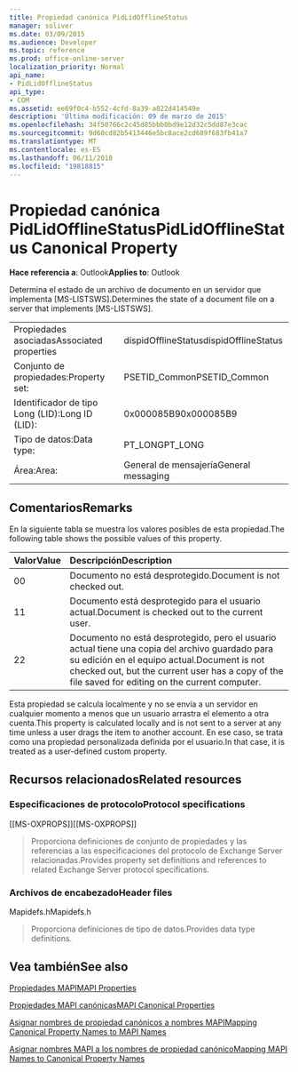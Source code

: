 ```yaml
---
title: Propiedad canónica PidLidOfflineStatus
manager: soliver
ms.date: 03/09/2015
ms.audience: Developer
ms.topic: reference
ms.prod: office-online-server
localization_priority: Normal
api_name:
- PidLidOfflineStatus
api_type:
- COM
ms.assetid: ee69f0c4-b552-4cfd-8a39-a822d414549e
description: 'Última modificación: 09 de marzo de 2015'
ms.openlocfilehash: 34f50766c2c45d85bbb0bd9e12d32c5dd87e3cac
ms.sourcegitcommit: 9d60cd82b5413446e5bc8ace2cd689f683fb41a7
ms.translationtype: MT
ms.contentlocale: es-ES
ms.lasthandoff: 06/11/2018
ms.locfileid: "19818815"
---
```

# <a name="pidlidofflinestatus-canonical-property"></a><span data-ttu-id="d956c-103">Propiedad canónica PidLidOfflineStatus</span><span class="sxs-lookup"><span data-stu-id="d956c-103">PidLidOfflineStatus Canonical Property</span></span>

  
  
<span data-ttu-id="d956c-104">**Hace referencia a**: Outlook</span><span class="sxs-lookup"><span data-stu-id="d956c-104">**Applies to**: Outlook</span></span> 
  
<span data-ttu-id="d956c-105">Determina el estado de un archivo de documento en un servidor que implementa [MS-LISTSWS].</span><span class="sxs-lookup"><span data-stu-id="d956c-105">Determines the state of a document file on a server that implements [MS-LISTSWS].</span></span>
  
|||
|:-----|:-----|
|<span data-ttu-id="d956c-106">Propiedades asociadas</span><span class="sxs-lookup"><span data-stu-id="d956c-106">Associated properties</span></span>  <br/> |<span data-ttu-id="d956c-107">dispidOfflineStatus</span><span class="sxs-lookup"><span data-stu-id="d956c-107">dispidOfflineStatus</span></span>  <br/> |
|<span data-ttu-id="d956c-108">Conjunto de propiedades:</span><span class="sxs-lookup"><span data-stu-id="d956c-108">Property set:</span></span>  <br/> |<span data-ttu-id="d956c-109">PSETID_Common</span><span class="sxs-lookup"><span data-stu-id="d956c-109">PSETID_Common</span></span>  <br/> |
|<span data-ttu-id="d956c-110">Identificador de tipo Long (LID):</span><span class="sxs-lookup"><span data-stu-id="d956c-110">Long ID (LID):</span></span>  <br/> |<span data-ttu-id="d956c-111">0x000085B9</span><span class="sxs-lookup"><span data-stu-id="d956c-111">0x000085B9</span></span>  <br/> |
|<span data-ttu-id="d956c-112">Tipo de datos:</span><span class="sxs-lookup"><span data-stu-id="d956c-112">Data type:</span></span>  <br/> |<span data-ttu-id="d956c-113">PT_LONG</span><span class="sxs-lookup"><span data-stu-id="d956c-113">PT_LONG</span></span>  <br/> |
|<span data-ttu-id="d956c-114">Área:</span><span class="sxs-lookup"><span data-stu-id="d956c-114">Area:</span></span>  <br/> |<span data-ttu-id="d956c-115">General de mensajería</span><span class="sxs-lookup"><span data-stu-id="d956c-115">General messaging</span></span>  <br/> |
   
## <a name="remarks"></a><span data-ttu-id="d956c-116">Comentarios</span><span class="sxs-lookup"><span data-stu-id="d956c-116">Remarks</span></span>

<span data-ttu-id="d956c-117">En la siguiente tabla se muestra los valores posibles de esta propiedad.</span><span class="sxs-lookup"><span data-stu-id="d956c-117">The following table shows the possible values of this property.</span></span>
  
|<span data-ttu-id="d956c-118">**Valor**</span><span class="sxs-lookup"><span data-stu-id="d956c-118">**Value**</span></span>|<span data-ttu-id="d956c-119">**Descripción**</span><span class="sxs-lookup"><span data-stu-id="d956c-119">**Description**</span></span>|
|:-----|:-----|
|<span data-ttu-id="d956c-120">0</span><span class="sxs-lookup"><span data-stu-id="d956c-120">0</span></span>  <br/> |<span data-ttu-id="d956c-121">Documento no está desprotegido.</span><span class="sxs-lookup"><span data-stu-id="d956c-121">Document is not checked out.</span></span>  <br/> |
|<span data-ttu-id="d956c-122">1</span><span class="sxs-lookup"><span data-stu-id="d956c-122">1</span></span>  <br/> |<span data-ttu-id="d956c-123">Documento está desprotegido para el usuario actual.</span><span class="sxs-lookup"><span data-stu-id="d956c-123">Document is checked out to the current user.</span></span>  <br/> |
|<span data-ttu-id="d956c-124">2</span><span class="sxs-lookup"><span data-stu-id="d956c-124">2</span></span>  <br/> |<span data-ttu-id="d956c-125">Documento no está desprotegido, pero el usuario actual tiene una copia del archivo guardado para su edición en el equipo actual.</span><span class="sxs-lookup"><span data-stu-id="d956c-125">Document is not checked out, but the current user has a copy of the file saved for editing on the current computer.</span></span>  <br/> |
   
<span data-ttu-id="d956c-126">Esta propiedad se calcula localmente y no se envía a un servidor en cualquier momento a menos que un usuario arrastra el elemento a otra cuenta.</span><span class="sxs-lookup"><span data-stu-id="d956c-126">This property is calculated locally and is not sent to a server at any time unless a user drags the item to another account.</span></span> <span data-ttu-id="d956c-127">En ese caso, se trata como una propiedad personalizada definida por el usuario.</span><span class="sxs-lookup"><span data-stu-id="d956c-127">In that case, it is treated as a user-defined custom property.</span></span>
  
## <a name="related-resources"></a><span data-ttu-id="d956c-128">Recursos relacionados</span><span class="sxs-lookup"><span data-stu-id="d956c-128">Related resources</span></span>

### <a name="protocol-specifications"></a><span data-ttu-id="d956c-129">Especificaciones de protocolo</span><span class="sxs-lookup"><span data-stu-id="d956c-129">Protocol specifications</span></span>

<span data-ttu-id="d956c-130">[[MS-OXPROPS]]</span><span class="sxs-lookup"><span data-stu-id="d956c-130">[[MS-OXPROPS]]</span></span> 
  
> <span data-ttu-id="d956c-131">Proporciona definiciones de conjunto de propiedades y las referencias a las especificaciones del protocolo de Exchange Server relacionadas.</span><span class="sxs-lookup"><span data-stu-id="d956c-131">Provides property set definitions and references to related Exchange Server protocol specifications.</span></span>
    
### <a name="header-files"></a><span data-ttu-id="d956c-132">Archivos de encabezado</span><span class="sxs-lookup"><span data-stu-id="d956c-132">Header files</span></span>

<span data-ttu-id="d956c-133">Mapidefs.h</span><span class="sxs-lookup"><span data-stu-id="d956c-133">Mapidefs.h</span></span>
  
> <span data-ttu-id="d956c-134">Proporciona definiciones de tipo de datos.</span><span class="sxs-lookup"><span data-stu-id="d956c-134">Provides data type definitions.</span></span>
    
## <a name="see-also"></a><span data-ttu-id="d956c-135">Vea también</span><span class="sxs-lookup"><span data-stu-id="d956c-135">See also</span></span>



[<span data-ttu-id="d956c-136">Propiedades MAPI</span><span class="sxs-lookup"><span data-stu-id="d956c-136">MAPI Properties</span></span>](mapi-properties.md)
  
[<span data-ttu-id="d956c-137">Propiedades MAPI canónicas</span><span class="sxs-lookup"><span data-stu-id="d956c-137">MAPI Canonical Properties</span></span>](mapi-canonical-properties.md)
  
[<span data-ttu-id="d956c-138">Asignar nombres de propiedad canónicos a nombres MAPI</span><span class="sxs-lookup"><span data-stu-id="d956c-138">Mapping Canonical Property Names to MAPI Names</span></span>](mapping-canonical-property-names-to-mapi-names.md)
  
[<span data-ttu-id="d956c-139">Asignar nombres MAPI a los nombres de propiedad canónico</span><span class="sxs-lookup"><span data-stu-id="d956c-139">Mapping MAPI Names to Canonical Property Names</span></span>](mapping-mapi-names-to-canonical-property-names.md)

